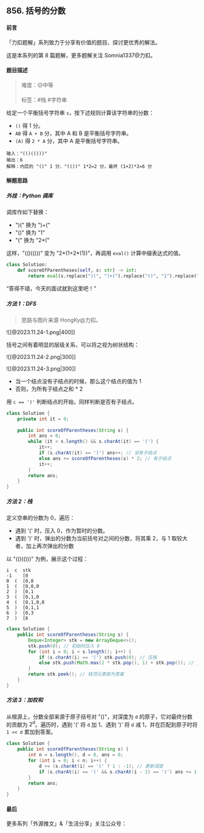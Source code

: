 ## 856. 括号的分数

#### 前言

「力扣题解」系列致力于分享有价值的题目、探讨更优秀的解法。

这是本系列的第 8 篇题解，更多题解关注 Somnia1337@力扣。

#### 题目描述

> 难度：🟡中等
>
> 标签：\#栈 \#字符串

给定一个平衡括号字符串 `s`，按下述规则计算该字符串的分数：

- `()` 得 1 分。
- `AB` 得 `A + B` 分，其中 A 和 B 是平衡括号字符串。
- `(A)` 得 `2 * A` 分，其中 A 是平衡括号字符串。

```text
输入："(()(()))"
输出：6
解释：内层的 "()" 1 分、"(())" 1*2=2 分，最终 (1+2)*2=6 分
```

#### 解题思路

##### 外挂：Python 调库

调库作如下替换：

- ")(" 换为 ")+("
- "()" 换为 "1"
- "(" 换为 "2*("

这样，"(()(()))" 变为 "2*(1+2*(1))"，再调用 `eval()` 计算中缀表达式的值。

```python
class Solution:
    def scoreOfParentheses(self, s: str) -> int:
        return eval(s.replace(")(", ")+(").replace("()", "1").replace("(", "2*("))
```

“答得不错，今天的面试就到这里吧！”

##### 方法 1：DFS

> 思路与图片来源 HongKy@力扣。

![[@2023.11.24-1.png|400]]

括号之间有着明显的层级关系，可以将之视为树状结构：

![[@2023.11.24-2.png|300]]

![[@2023.11.24-3.png|300]]

- 当一个结点没有子结点的时候，那么这个结点的值为 1
- 否则，为所有子结点之和 * 2

用 `c == ')'` 判断结点的开始，同样判断是否有子结点。

```java
class Solution {
    private int it = 0;
	
    public int scoreOfParentheses(String s) {
        int ans = 0;
        while (it < s.length() && s.charAt(it) == '(') {
            it++;
            if (s.charAt(it) == ')') ans++; // 没有子结点
            else ans += scoreOfParentheses(s) * 2; // 有子结点
            it++;
        }
        return ans;
    }
}
```

##### 方法 2：栈

定义空串的分数为 0，遍历：

- 遇到 '(' 时，压入 0，作为暂时的分数。
- 遇到 ')' 时，弹出的分数为当前括号对之间的分数，将其乘 2，与 1 取较大者，加上再次弹出的分数

以 "(()(()))" 为例，展示这个过程：

```text
i  c  stk
-1    [0
0  (  [0,0
1  (  [0,0,0
2  )  [0,1
3  (  [0,1,0
4  (  [0,1,0,0
5  )  [0,1,1
6  )  [0,3
7  )  [6
```

```java
class Solution {
    public int scoreOfParentheses(String s) {
        Deque<Integer> stk = new ArrayDeque<>();
        stk.push(0); // 初始时压入 0
        for (int i = 0; i < s.length(); i++) {
            if (s.charAt(i) == '(') stk.push(0); // 压栈
            else stk.push(Math.max(2 * stk.pop(), 1) + stk.pop()); // 更新栈顶
        }
        return stk.peek(); // 栈顶元素即为答案
    }
}
```

##### 方法 3：加权和

从根源上，分数全部来源于原子括号对 "()"，对深度为 `d` 的原子，它对最终分数的贡献为 $2^d$。遍历时，遇到 '(' 将 `d` 加 1、遇到 ')' 将 `d` 减 1，并在匹配到原子时将 `1 << d` 累加到答案。

```java
class Solution {
    public int scoreOfParentheses(String s) {
        int n = s.length(), d = 0, ans = 0;
        for (int i = 0; i < n; i++) {
            d += (s.charAt(i) == '(' ? 1 : -1); // 更新深度
            if (s.charAt(i) == ')' && s.charAt(i - 1) == '(') ans += 1 << d; // 匹配到原子, 累加答案
        }
        return ans;
    }
}
```

#### 最后

更多系列「外源推文」&「生活分享」关注公众号：